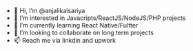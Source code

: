 - 👋 Hi, I’m @anjalikalsariya
- 👀 I’m interested in Javacripts/ReactJS/NodeJS/PHP projects
- 🌱 I’m currently learning React Native/Fultter
- 💞️ I’m looking to collaborate on long term projects
- 📫 Reach me via linkdin and upwork

<!---
anjalikalsariya/anjalikalsariya is a ✨ special ✨ repository because its `README.md` (this file) appears on your GitHub profile.
You can click the Preview link to take a look at your changes.
--->
